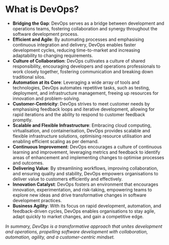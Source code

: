 # What is DevOps?

- **Bridging the Gap**: DevOps serves as a bridge between development and operations teams, fostering collaboration and synergy throughout the software development process.
- **Efficient and Agile**: By automating processes and emphasising continuous integration and delivery, DevOps enables faster development cycles, reducing time-to-market and increasing adaptability to changing requirements.
- **Culture of Collaboration**: DevOps cultivates a culture of shared responsibility, encouraging developers and operations professionals to work closely together, fostering communication and breaking down traditional silos.
- **Automation at its Core**: Leveraging a wide array of tools and technologies, DevOps automates repetitive tasks, such as testing, deployment, and infrastructure management, freeing up resources for innovation and problem-solving.
- **Customer-Centricity**: DevOps strives to meet customer needs by emphasising feedback loops and iterative development, allowing for rapid iterations and the ability to respond to customer feedback promptly.
- **Scalable and Flexible Infrastructure**: Embracing cloud computing, virtualisation, and containerisation, DevOps provides scalable and flexible infrastructure solutions, optimising resource utilisation and enabling efficient scaling as per demand.
- **Continuous Improvement**: DevOps encourages a culture of continuous learning and improvement, leveraging metrics and feedback to identify areas of enhancement and implementing changes to optimise processes and outcomes.
- **Delivering Value**: By streamlining workflows, improving collaboration, and ensuring quality and stability, DevOps empowers organisations to deliver value to customers efficiently and effectively.
- **Innovation Catalyst**: DevOps fosters an environment that encourages innovation, experimentation, and risk-taking, empowering teams to explore new ideas and drive transformative changes in software development practices.
- **Business Agility**: With its focus on rapid development, automation, and feedback-driven cycles, DevOps enables organisations to stay agile, adapt quickly to market changes, and gain a competitive edge.

*In summary, DevOps is a transformative approach that unites development and operations, propelling software development with collaboration, automation, agility, and a customer-centric mindset.*


